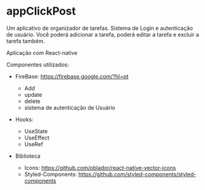 # appClickPost

Um aplicativo de organizador de tarefas. Sistema de Login e autenticação de usuário. Você poderá adicionar a tarefa, poderá editar a tarefa e excluir a tarefa também.

Aplicação com React-native

Componentes utilizados:

- FireBase: https://firebase.google.com/?hl=pt

  - Add
  - update
  - delete
  - sistema de autenticação de Usuário

- Hooks:

  - UseState
  - UseEffect
  - UseRef

- Biblioteca
  - Icons: https://github.com/oblador/react-native-vector-icons
  - Styled-Components: https://github.com/styled-components/styled-components
